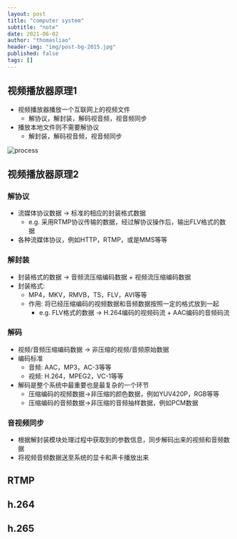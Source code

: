 ```yaml
---
layout: post
title: "computer system"
subtitle: "note"
date: 2021-06-02
author: "thomasliao"
header-img: "img/post-bg-2015.jpg"
published: false
tags: []
---
```


## 视频播放器原理1

- 视频播放器播放一个互联网上的视频文件
    - 解协议，解封装，解码视音频，视音频同步
- 播放本地文件则不需要解协议
    - 解封装，解码视音频，视音频同步

![process](https://img-blog.csdn.net/20140201120523046?watermark/2/text/aHR0cDovL2Jsb2cuY3Nkbi5uZXQvbGVpeGlhb2h1YTEwMjA=/font/5a6L5L2T/fontsize/400/fill/I0JBQkFCMA==/dissolve/70/gravity/SouthEast)

## 视频播放器原理2

### 解协议

- 流媒体协议数据 -> 标准的相应的封装格式数据
    - e.g.  采用RTMP协议传输的数据，经过解协议操作后，输出FLV格式的数据
- 各种流媒体协议，例如HTTP，RTMP，或是MMS等等


### 解封装

- 封装格式的数据 -> 音频流压缩编码数据 + 视频流压缩编码数据
- 封装格式:
    - MP4，MKV，RMVB，TS，FLV，AVI等等
    - 作用: 将已经压缩编码的视频数据和音频数据按照一定的格式放到一起
        - e.g. FLV格式的数据 -> H.264编码的视频码流 + AAC编码的音频码流


### 解码

- 视频/音频压缩编码数据 -> 非压缩的视频/音频原始数据
- 编码标准
    - 音频: AAC，MP3，AC-3等等
    - 视频: H.264，MPEG2，VC-1等等
- 解码是整个系统中最重要也是最复杂的一个环节
    - 压缩编码的视频数据->非压缩的颜色数据，例如YUV420P，RGB等等
    - 压缩编码的音频数据->非压缩的音频抽样数据，例如PCM数据

### 音视频同步
- 根据解封装模块处理过程中获取到的参数信息，同步解码出来的视频和音频数据
- 将视频音频数据送至系统的显卡和声卡播放出来


## RTMP

## h.264

## h.265


